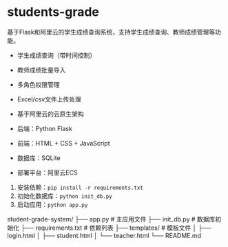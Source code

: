 # students-grade
基于Flask和阿里云的学生成绩查询系统，支持学生成绩查询、教师成绩管理等功能。

- 学生成绩查询（带时间控制）
- 教师成绩批量导入
- 多角色权限管理
- Excel/csv文件上传处理
- 基于阿里云的云原生架构

- 后端：Python Flask
- 前端：HTML + CSS + JavaScript
- 数据库：SQLite
- 部署平台：阿里云ECS

1. 安装依赖：`pip install -r requirements.txt`
2. 初始化数据库：`python init_db.py`
3. 启动应用：`python app.py`

student-grade-system/
├── app.py # 主应用文件
├── init_db.py # 数据库初始化
├── requirements.txt # 依赖列表
├── templates/ # 模板文件
│ ├── login.html
│ ├── student.html
│ └── teacher.html
└── README.md
